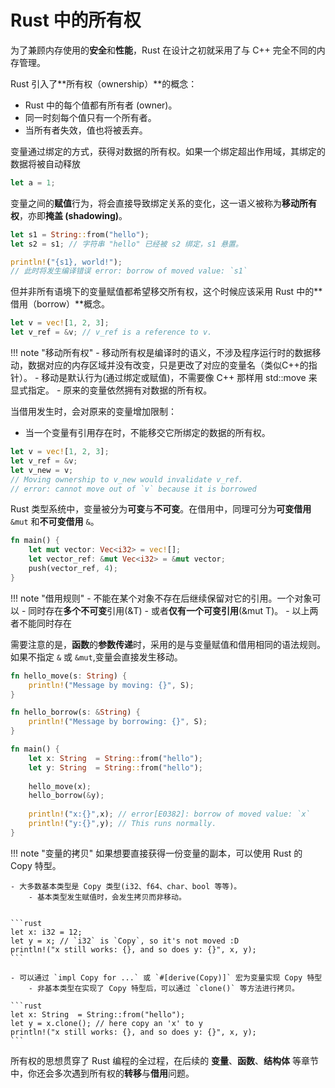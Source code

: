 # Rust 中的所有权

为了兼顾内存使用的**安全**和**性能**，Rust 在设计之初就采用了与 C++ 完全不同的内存管理。

Rust 引入了**所有权（ownership）**的概念：

- Rust 中的每个值都有所有者 (owner)。
- 同一时刻每个值只有一个所有者。
- 当所有者失效，值也将被丢弃。

变量通过绑定的方式，获得对数据的所有权。如果一个绑定超出作用域，其绑定的数据将被自动释放

```rust
let a = 1;
```

变量之间的**赋值**行为，将会直接导致绑定关系的变化，这一语义被称为**移动所有权**，亦即**掩盖 (shadowing)**。

```rust
let s1 = String::from("hello");
let s2 = s1; // 字符串 "hello" 已经被 s2 绑定，s1 悬置。

println!("{s1}, world!");
// 此时将发生编译错误 error: borrow of moved value: `s1`
```

但并非所有语境下的变量赋值都希望移交所有权，这个时候应该采用 Rust 中的**借用（borrow）**概念。

```rust
let v = vec![1, 2, 3];
let v_ref = &v; // v_ref is a reference to v.
```

!!! note "移动所有权"
    - 移动所有权是编译时的语义，不涉及程序运行时的数据移动，数据对应的内存区域并没有改变，只是更改了对应的变量名（类似C++的指针）。
    - 移动是默认行为(通过绑定或赋值)，不需要像 C++ 那样用 std::move 来显式指定。
    - 原来的变量依然拥有对数据的所有权。


当借用发生时，会对原来的变量增加限制：
- 当一个变量有引用存在时，不能移交它所绑定的数据的所有权。

```rust
let v = vec![1, 2, 3];
let v_ref = &v; 
let v_new = v;
// Moving ownership to v_new would invalidate v_ref.
// error: cannot move out of `v` because it is borrowed 
```

Rust 类型系统中，变量被分为**可变**与**不可变**。在借用中，同理可分为**可变借用** `&mut` 和**不可变借用** `&`。
```rust
fn main() {
    let mut vector: Vec<i32> = vec![];
    let vector_ref: &mut Vec<i32> = &mut vector; 
    push(vector_ref, 4);
}
```

!!! note "借用规则"
    - 不能在某个对象不存在后继续保留对它的引用。一个对象可以
        - 同时存在**多个不可变**引用(&T)
        - 或者**仅有一个可变引用**(&mut T)。 
    - 以上两者不能同时存在

需要注意的是，**函数**的**参数传递**时，采用的是与变量赋值和借用相同的语法规则。如果不指定 `&` 或 `&mut`,变量会直接发生移动。
```rust
fn hello_move(s: String) {
    println!("Message by moving: {}", S);
}

fn hello_borrow(s: &String) {
    println!("Message by borrowing: {}", S);
}

fn main() {
    let x: String  = String::from("hello");
    let y: String  = String::from("hello");
    
    hello_move(x);
    hello_borrow(&y);
    
    println!("x:{}",x); // error[E0382]: borrow of moved value: `x`
    println!("y:{}",y); // This runs normally. 
}

```

!!! note "变量的拷贝"
    如果想要直接获得一份变量的副本，可以使用 Rust 的 Copy 特型。

    - 大多数基本类型是 Copy 类型(i32、f64、char、bool 等等)。
        - 基本类型发生赋值时，会发生拷贝而非移动。
  
    
    ```rust
    let x: i32 = 12;
    let y = x; // `i32` is `Copy`, so it's not moved :D 
    println!("x still works: {}, and so does y: {}", x, y);
    ```
    
    - 可以通过 `impl Copy for ...` 或 `#[derive(Copy)]` 宏为变量实现 Copy 特型
        - 非基本类型在实现了 Copy 特型后，可以通过 `clone()` 等方法进行拷贝。
    
    ```rust
    let x: String  = String::from("hello");
    let y = x.clone(); // here copy an 'x' to y
    println!("x still works: {}, and so does y: {}", x, y);
    ```
所有权的思想贯穿了 Rust 编程的全过程，在后续的 **变量**、**函数**、**结构体** 等章节中，你还会多次遇到所有权的**转移**与**借用**问题。